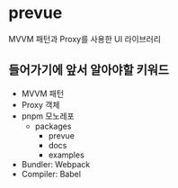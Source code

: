 # prevue

MVVM 패턴과 Proxy를 사용한 UI 라이브러리

## 들어가기에 앞서 알아야할 키워드

- MVVM 패턴
- Proxy 객체
- pnpm 모노레포
  - packages
    - prevue
    - docs
    - examples
- Bundler: Webpack
- Compiler: Babel
